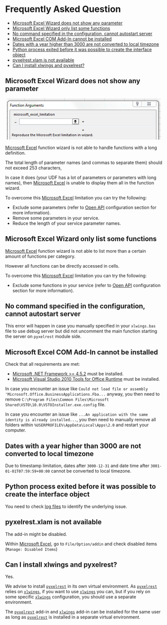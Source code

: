 # Frequently Asked Question

* [Microsoft Excel Wizard does not show any parameter](#microsoft-excel-wizard-does-not-show-any-parameter)
* [Microsoft Excel Wizard only list some functions](#microsoft-excel-wizard-only-list-some-functions)
* [No command specified in the configuration, cannot autostart server](#no-command-specified-in-the-configuration-cannot-autostart-server)
* [Microsoft Excel COM Add-In cannot be installed](#microsoft-excel-com-add-in-cannot-be-installed)
* [Dates with a year higher than 3000 are not converted to local timezone](#dates-with-a-year-higher-than-3000-are-not-converted-to-local-timezone)
* [Python process exited before it was possible to create the interface object](#python-process-exited-before-it-was-possible-to-create-the-interface-object)
* [pyxelrest.xlam is not available](#pyxelrestxlam-is-not-available)
* [Can I install xlwings and pyxelrest?](#can-i-install-xlwings-and-pyxelrest)

## Microsoft Excel Wizard does not show any parameter

<p align="center">
  <img src="https://raw.githubusercontent.com/Colin-b/pyxelrest/develop/resources/doc/screenshot_udf_wizard_parameters_limit.PNG" alt='Microsoft Excel Wizard bug'>
</p>

[Microsoft Excel] function wizard is not able to handle functions with a long definition.

The total length of parameter names (and commas to separate them) should not exceed 253 characters,

In case it does (your UDF has a lot of parameters or parameters with long names), then [Microsoft Excel] is unable to display them all in the function wizard.

To overcome this [Microsoft Excel] limitation you can try the following:
 * Exclude some parameters (refer to [Open API](#openapi) configuration section for more information).
 * Remove some parameters in your service.
 * Reduce the length of your service parameter names.

## Microsoft Excel Wizard only list some functions

[Microsoft Excel] function wizard is not able to list more than a certain amount of functions per category.

However all functions can be directly accessed in cells.

To overcome this [Microsoft Excel] limitation you can try the following:
 * Exclude some functions in your service (refer to [Open API](#openapi) configuration section for more information).

## No command specified in the configuration, cannot autostart server

This error will happen in case you manually specified in your `xlwings.bas` file to use debug server but did not uncomment the main function starting the server on `pyxelrest` module side.

## Microsoft Excel COM Add-In cannot be installed

Check that all requirements are met:
 * [Microsoft .NET Framework >= 4.5.2](http://go.microsoft.com/fwlink/?linkid=328856) must be installed.
 * [Microsoft Visual Studio 2010 Tools for Office Runtime](https://www.microsoft.com/en-us/download/details.aspx?id=48217) must be installed.

In case you encounter an issue like `Could not load file or assembly 'Microsoft.Office.BusinessApplications.Fba...` anyway, you then need to remove `C:\Program Files\Common Files\Microsoft Shared\VSTO\10.0\VSTOInstaller.exe.config` file.

In case you encounter an issue like `...An application with the same identity is already installed...`, you then need to manually remove all folders within `%USERPROFILE%\AppData\Local\Apps\2.0` and restart your computer.

## Dates with a year higher than 3000 are not converted to local timezone

Due to timestamp limitation, dates after `3000-12-31` and date time after `3001-01-01T07:59:59+00:00` cannot be converted to local timezone.

## Python process exited before it was possible to create the interface object

You need to check [log files](/docs/configuration/advanced.md#logging-configuration) to identify the underlying issue.

## pyxelrest.xlam is not available

The add-in might be disabled.

Within [Microsoft Excel], go to `File/Option/addin` and check disabled items (`Manage: Disabled Items`)

## Can I install xlwings and pyxelrest?

Yes.

We advise to install [`pyxelrest`] in its own virtual environment.
As [`pyxelrest`] relies on [`xlwings`], if you want to use [`xlwings`] you can, but if you rely on some specific [`xlwings`] configuration, you should use a separate environment.

The [`pyxelrest`] add-in and [`xlwings`] add-in can be installed for the same user as long as [`pyxelrest`] is installed in a separate virtual environment.

[Microsoft Excel]: https://products.office.com/en-us/excel
[`xlwings`]: https://www.xlwings.org
[`pyxelrest`]: https://pypi.org/project/pyxelrest/
